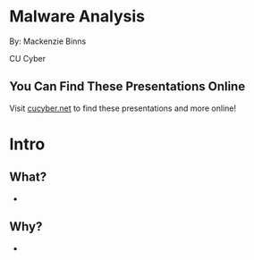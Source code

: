 # Malware Analysis

By: Mackenzie Binns

CU Cyber


## You Can Find These Presentations Online

Visit [cucyber.net](https://cucyber.net/) to find these presentations and more online!



# Intro

## What?

* 
## Why?

* 
